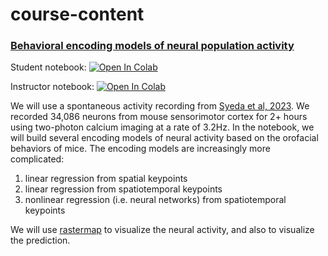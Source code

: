 # course-content

### [Behavioral encoding models of neural population activity](behavior_encoding/)

Student notebook: [![Open In Colab](https://colab.research.google.com/assets/colab-badge.svg)](https://colab.research.google.com/github/MouseLand/rastermap/blob/main/notebooks/tutorial.ipynb)

Instructor notebook: [![Open In Colab](https://colab.research.google.com/assets/colab-badge.svg)](https://colab.research.google.com/github/MouseLand/rastermap/blob/main/notebooks/tutorial_solutions.ipynb)

We will use a spontaneous activity recording from [Syeda et al, 2023](https://www.biorxiv.org/content/10.1101/2022.11.03.515121v1.abstract). We recorded 34,086 neurons from mouse sensorimotor cortex for 2+ hours using two-photon calcium imaging at a rate of 3.2Hz. In the notebook, we will build several encoding models of neural activity based on the orofacial behaviors of mice. The encoding models are increasingly more complicated:

1. linear regression from spatial keypoints
2. linear regression from spatiotemporal keypoints
3. nonlinear regression (i.e. neural networks) from spatiotemporal keypoints

We will use [rastermap](https://github.com/mouseland/rastermap) to visualize the neural activity, and also to visualize the prediction.


